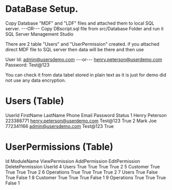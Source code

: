 # DataBase Setup.
Copy Database "MDF" and "LDF" files and attached them to local SQL server.
---OR---
Copy DBscript.sql file from src/Database Folder and run it SQL Server Management Studio

There are 2 table "Users" and "UserPermission" created.
if you attached direct MDF file to SQL server then data will be there and then use

User Id: admin@usersdemo.com ---or--- henry.peterson@userdemo.com
Password: Test@123

You can check it from data tabel stored in plain text as it is just for demo did not use any data encryption.

Users (Table)
=================
UserId  FirstName   LastName    Phone       Email                           Password    Status
1	    Henry	    Peterson	223388771	henry.peterson@userdemo.com	    Test@123	True
2	    Mark	    Joe	        772341166	admin@usersdemo.com	            Test@123	True

UserPermissions (Table)
=======================
Id  ModuleName  ViewPermission      AddPermission   EditPermission  DeletePermission    UserId
4	Users	    True	            True	        True	        True	            2
5	Customer	True	            True	        True	        True	            2
6	Operations	True	            True	        True	        True	            2
7	Users	    True	            False	        True	        False	            1
8	Customer	True	            True	        True	        False	            1
9	Operations	True	            True	        True	        False	            1

